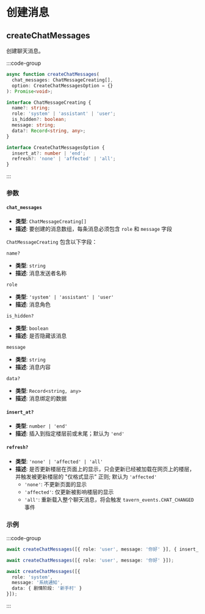 # 创建消息

<CustomTOC />

## createChatMessages

创建聊天消息。

:::code-group

```typescript [createChatMessages]
async function createChatMessages(
  chat_messages: ChatMessageCreating[],
  option: CreateChatMessagesOption = {}
): Promise<void>;
```

```typescript [ChatMessageCreating]
interface ChatMessageCreating {
  name?: string;
  role: 'system' | 'assistant' | 'user';
  is_hidden?: boolean;
  message: string;
  data?: Record<string, any>;
}
```

```typescript [CreateChatMessagesOption]
interface CreateChatMessagesOption {
  insert_at?: number | 'end';
  refresh?: 'none' | 'affected' | 'all';
}
```

:::

### 参数

#### `chat_messages`

- **类型**: `ChatMessageCreating[]`
- **描述**: 要创建的消息数组，每条消息必须包含 `role` 和 `message` 字段

`ChatMessageCreating` 包含以下字段：

`name?`
- **类型**: `string`
- **描述**: 消息发送者名称

`role`
- **类型**: `'system' | 'assistant' | 'user'`
- **描述**: 消息角色

`is_hidden?`
- **类型**: `boolean`
- **描述**: 是否隐藏该消息

`message`
- **类型**: `string`
- **描述**: 消息内容

`data?`
- **类型**: `Record<string, any>`
- **描述**: 消息绑定的数据

#### `insert_at?`

- **类型**: `number | 'end'`
- **描述**: 插入到指定楼层前或末尾；默认为 `'end'`

#### `refresh?`

- **类型**: `'none' | 'affected' | 'all'`
- **描述**: 是否更新楼层在页面上的显示，只会更新已经被加载在网页上的楼层，并触发被更新楼层的 "仅格式显示" 正则; 默认为 `'affected'`
  - `'none'`: 不更新页面的显示
  - `'affected'`: 仅更新被影响楼层的显示
  - `'all'`: 重新载入整个聊天消息，将会触发 `tavern_events.CHAT_CHANGED` 事件

### 示例

:::code-group

```typescript [在第 10 楼前插入一条消息]
await createChatMessages([{ role: 'user', message: '你好' }], { insert_at: 10 });
```

```typescript [在末尾插入一条消息]
await createChatMessages([{ role: 'user', message: '你好' }]);
```

```typescript [在末尾插入系统消息并设置数据]
await createChatMessages([{ 
  role: 'system', 
  message: '系统通知', 
  data: { 剧情阶段: '新手村' } 
}]);
```

::: 
